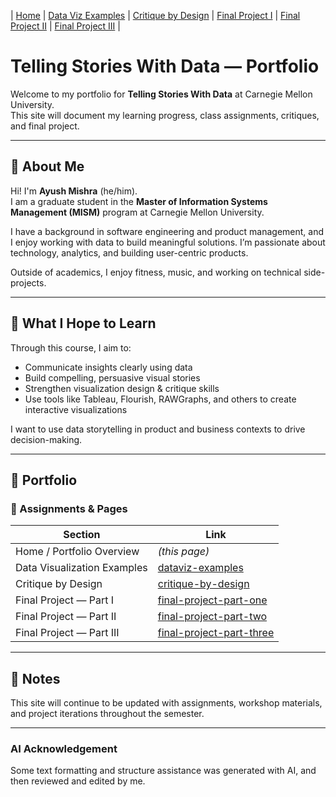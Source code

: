| [Home](https://ayushmishra.github.io/tswd-portfolio-ayush/) | [Data Viz Examples](dataviz-examples) | [Critique by Design](critique-by-design) | [Final Project I](final-project-part-one) | [Final Project II](final-project-part-two) | [Final Project III](final-project-part-three) |

# Telling Stories With Data — Portfolio

Welcome to my portfolio for **Telling Stories With Data** at Carnegie Mellon University.  
This site will document my learning progress, class assignments, critiques, and final project.

---

## 📌 About Me

Hi! I'm **Ayush Mishra** (he/him).  
I am a graduate student in the **Master of Information Systems Management (MISM)** program at Carnegie Mellon University.

I have a background in software engineering and product management, and I enjoy working with data to build meaningful solutions. I’m passionate about technology, analytics, and building user-centric products.

Outside of academics, I enjoy fitness, music, and working on technical side-projects.

---

## 🎯 What I Hope to Learn

Through this course, I aim to:

- Communicate insights clearly using data
- Build compelling, persuasive visual stories
- Strengthen visualization design & critique skills
- Use tools like Tableau, Flourish, RAWGraphs, and others to create interactive visualizations

I want to use data storytelling in product and business contexts to drive decision-making.

---

## 📂 Portfolio

### 🔗 Assignments & Pages

| Section | Link |
|--------|------|
Home / Portfolio Overview | *(this page)*  
Data Visualization Examples | [dataviz-examples](dataviz-examples)  
Critique by Design | [critique-by-design](critique-by-design)  
Final Project — Part I | [final-project-part-one](final-project-part-one)  
Final Project — Part II | [final-project-part-two](final-project-part-two)  
Final Project — Part III | [final-project-part-three](final-project-part-three)  

---

## 📎 Notes

This site will continue to be updated with assignments, workshop materials, and project iterations throughout the semester.

---

### AI Acknowledgement
Some text formatting and structure assistance was generated with AI, and then reviewed and edited by me.

